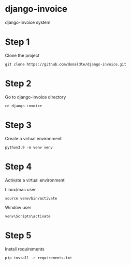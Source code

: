 # django-invoice
django-invoice system

# Step 1

Clone the project 

```
git clone https://github.com/donaldte/django-invoice.git
```

# Step 2

Go to django-invoice directory

`cd django-invoice`

# Step 3

Create a virtual environment 

`python3.9 -m venv venv`

# Step 4 

Activate a virtual environment

Linux/mac user 

`source venv/bin/activate`

Window user 

`venv\Scripts\activate`

# Step 5

Install requirements 

`pip install -r requirements.txt`
